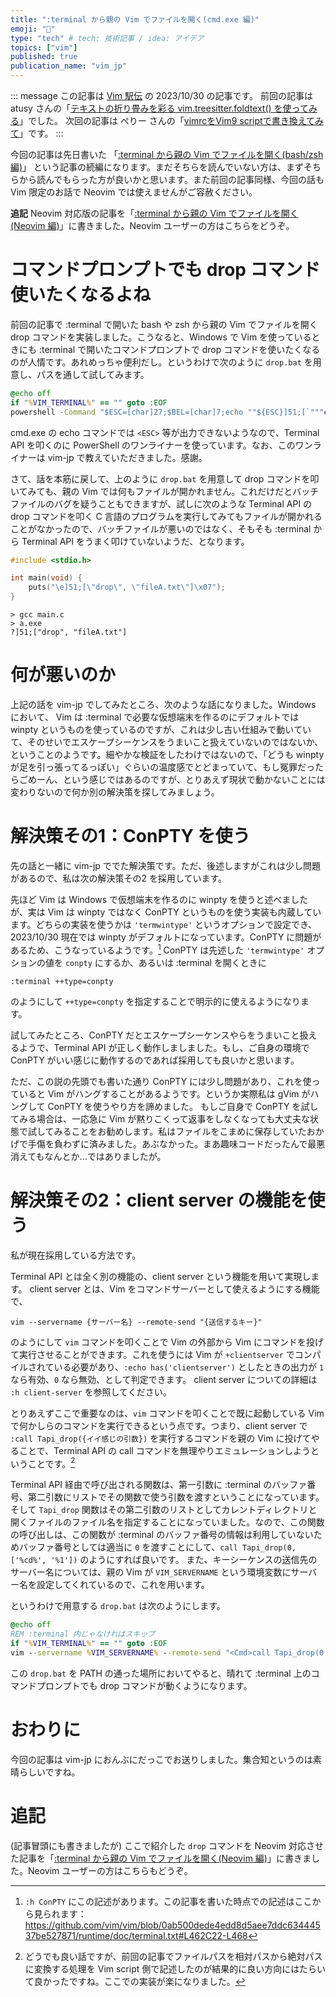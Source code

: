 ```yaml
---
title: ":terminal から親の Vim でファイルを開く(cmd.exe 編)"
emoji: "🔖"
type: "tech" # tech: 技術記事 / idea: アイデア
topics: ["vim"]
published: true
publication_name: "vim_jp"
---
```


::: message
この記事は [Vim 駅伝](https://vim-jp.org/ekiden/) の 2023/10/30 の記事です。
前回の記事は atusy さんの「[テキストの折り畳みを彩る vim.treesitter.foldtext() を使ってみる](https://blog.atusy.net/2023/10/26/treesitter-foldtext/)」でした。
次回の記事は ぺりー さんの「[vimrcをVim9 scriptで書き換えてみて](https://satorunooshie.medium.com/vim9scriptation-of-vimrc-e87b54136bf2)」です。
:::

今回の記事は先日書いた 「[:terminal から親の Vim でファイルを開く(bash/zsh編)](https://zenn.dev/vim_jp/articles/5fdad17d336c6d)」 という記事の続編になります。まだそちらを読んでいない方は、まずそちらから読んでもらった方が良いかと思います。また前回の記事同様、今回の話も Vim 限定のお話で Neovim では使えませんがご容赦ください。

**追記**
Neovim 対応版の記事を「[:terminal から親の Vim でファイルを開く(Neovim 編)](https://zenn.dev/vim_jp/articles/drop-from-terminal-neovim)」に書きました。Neovim ユーザーの方はこちらをどうぞ。

# コマンドプロンプトでも drop コマンド使いたくなるよね

前回の記事で :terminal で開いた bash や zsh から親の Vim でファイルを開く drop コマンドを実装しました。こうなると、Windows で Vim を使っているときにも :terminal で開いたコマンドプロンプトで drop コマンドを使いたくなるのが人情です。あれめっちゃ便利だし。というわけで次のように `drop.bat` を用意し、パスを通して試してみます。

```bat:drop.bat
@echo off
if "%VIM_TERMINAL%" == "" goto :EOF
powershell -Command "$ESC=[char]27;$BEL=[char]7;echo ""${ESC}]51;[`"""call`""", `"""Tapi_drop`""", [`"""%cwd%`""", `"""%1`"""]]${BEL}"""
```

cmd.exe の echo コマンドでは `<ESC>` 等が出力できないようなので、Terminal API を叩くのに PowerShell のワンライナーを使っています。なお、このワンライナーは vim-jp で教えていただきました。感謝。

さて、話を本筋に戻して、上のように `drop.bat` を用意して drop コマンドを叩いてみても、親の Vim では何もファイルが開かれません。これだけだとバッチファイルのバグを疑うこともできますが、試しに次のような Terminal API の drop コマンドを叩く C 言語のプログラムを実行してみてもファイルが開かれることがなかったので、バッチファイルが悪いのではなく、そもそも :terminal から Terminal API をうまく叩けていないようだ、となります。

```c:main.c
#include <stdio.h>

int main(void) {
    puts("\e]51;[\"drop\", \"fileA.txt\"]\x07");
}
```

```:コマンドプロンプト
> gcc main.c
> a.exe
?]51;["drop", "fileA.txt"]
```

# 何が悪いのか

上記の話を vim-jp でしてみたところ、次のような話になりました。Windows において、 Vim は :terminal で必要な仮想端末を作るのにデフォルトでは winpty というものを使っているのですが、これは少し古い仕組みで動いていて、そのせいでエスケープシーケンスをうまいこと扱えていないのではないか、ということのようです。細やかな検証をしたわけではないので、「どうも winpty が足を引っ張ってるっぽい」ぐらいの温度感でとどまっていて、もし冤罪だったらごめーん、という感じではあるのですが、とりあえず現状で動かないことには変わりないので何か別の解決策を探してみましょう。

# 解決策その1：ConPTY を使う

先の話と一緒に vim-jp ででた解決策です。ただ、後述しますがこれは少し問題があるので、私は次の解決策その2 を採用しています。


先ほど Vim は Windows で仮想端末を作るのに winpty を使うと述べましたが、実は Vim は winpty ではなく ConPTY というものを使う実装も内蔵しています。どちらの実装を使うかは `'termwintype'` というオプションで設定でき、2023/10/30 現在では winpty がデフォルトになっています。ConPTY に問題があるため、こうなっているようです。[^1]
ConPTY は先述した `'termwintype'` オプションの値を `conpty` にするか、あるいは :terminal を開くときに

```
:terminal ++type=conpty
```

のようにして `++type=conpty` を指定することで明示的に使えるようになります。


試してみたところ、ConPTY だとエスケープシーケンスやらをうまいこと扱えるようで、Terminal API が正しく動作しましました。もし、ご自身の環境で ConPTY がいい感じに動作するのであれば採用しても良いかと思います。


ただ、この説の先頭でも書いた通り ConPTY には少し問題があり、これを使っていると Vim がハングすることがあるようです。というか実際私は gVim がハングして ConPTY を使うやり方を諦めました。
もしご自身で ConPTY を試してみる場合は、一応急に Vim が黙りこくって返事をしなくなっても大丈夫な状態で試してみることをお勧めします。私はファイルをこまめに保存していたおかげで手傷を負わずに済みました。あぶなかった。まあ趣味コードだったんで最悪消えてもなんとか...ではありましたが。


[^1]: `:h ConPTY` にこの記述があります。この記事を書いた時点での記述はここから見られます：https://github.com/vim/vim/blob/0ab500dede4edd8d5aee7ddc63444537be527871/runtime/doc/terminal.txt#L462C22-L468

# 解決策その2：client server の機能を使う

私が現在採用している方法です。


Terminal API とは全く別の機能の、client server という機能を用いて実現します。
client server とは、Vim をコマンドサーバーとして使えるようにする機能で、

```
vim --servername {サーバー名} --remote-send "{送信するキー}"
```

のようにして `vim` コマンドを叩くことで Vim の外部から Vim にコマンドを投げて実行させることができます。これを使うには Vim が `+clientserver` でコンパイルされている必要があり、`:echo has('clientserver')` としたときの出力が `1` なら有効、`0` なら無効、として判定できます。
client server についての詳細は `:h client-server` を参照してください。

とりあえずここで重要なのは、`vim` コマンドを叩くことで既に起動している Vim で何かしらのコマンドを実行できるという点です。つまり、client server で `:call Tapi_drop({イイ感じの引数})` を実行するコマンドを親の Vim に投げてやることで、Terminal API の call コマンドを無理やりエミュレーションしようということです。[^2]

[^2]: どうでも良い話ですが、前回の記事でファイルパスを相対パスから絶対パスに変換する処理を Vim script 側で記述したのが結果的に良い方向にはたらいて良かったですね。ここでの実装が楽になりました。

Terminal API 経由で呼び出される関数は、第一引数に :terminal のバッファ番号、第二引数にリストでその関数で使う引数を渡すということになっています。そして `Tapi_drop` 関数はその第二引数のリストとしてカレントディレクトリと開くファイルのファイル名を指定することになっていました。なので、この関数の呼び出しは、この関数が :terminal のバッファ番号の情報は利用していないためバッファ番号としては適当に `0` を渡すことにして、`call Tapi_drop(0, ['%cd%', '%1'])` のようにすれば良いです。
また、キーシーケンスの送信先のサーバー名については、親の Vim が `VIM_SERVERNAME` という環境変数にサーバー名を設定してくれているので、これを用います。

というわけで用意する `drop.bat` は次のようにします。

```bat:drop.bat
@echo off
REM :terminal 内じゃなければスキップ
if "%VIM_TERMINAL%" == "" goto :EOF
vim --servername %VIM_SERVERNAME% --remote-send "<Cmd>call Tapi_drop(0, ['%cd%', '%1'])<CR>"
```

この `drop.bat` を PATH の通った場所においてやると、晴れて :terminal 上のコマンドプロンプトでも drop コマンドが動くようになります。

# おわりに

今回の記事は vim-jp におんぶにだっこでお送りしました。集合知というのは素晴らしいですね。

# 追記

(記事冒頭にも書きましたが) ここで紹介した `drop` コマンドを Neovim 対応させた記事を「[:terminal から親の Vim でファイルを開く(Neovim 編)](https://zenn.dev/vim_jp/articles/drop-from-terminal-neovim)」に書きました。Neovim ユーザーの方はこちらもどうぞ。
